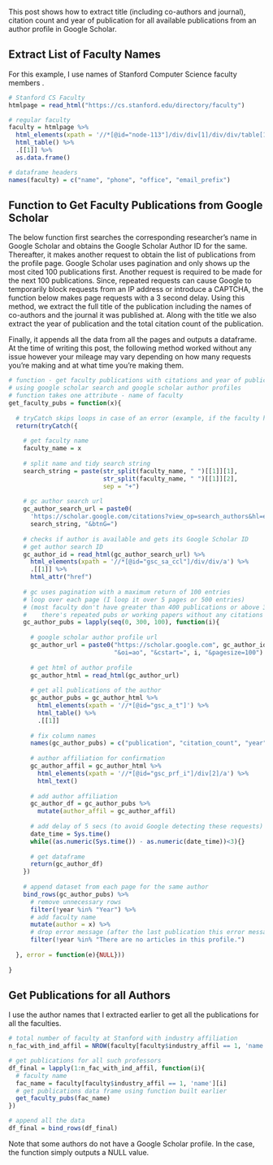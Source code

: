 This post shows how to extract title (including co-authors and journal),
citation count and year of publication for all available publications
from an author profile in Google Scholar.

## Extract List of Faculty Names

For this example, I use names of Stanford Computer Science faculty
members .

``` r
# Stanford CS Faculty
htmlpage = read_html("https://cs.stanford.edu/directory/faculty")

# regular faculty
faculty = htmlpage %>%
  html_elements(xpath = '//*[@id="node-113"]/div/div[1]/div/div/table[1]') %>%
  html_table() %>%
  .[[1]] %>%
  as.data.frame()

# dataframe headers
names(faculty) = c("name", "phone", "office", "email_prefix")
```

## Function to Get Faculty Publications from Google Scholar

The below function first searches the corresponding researcher’s name in
Google Scholar and obtains the Google Scholar Author ID for the same.
Thereafter, it makes another request to obtain the list of publications
from the profile page. Google Scholar uses pagination and only shows up
the most cited 100 publications first. Another request is required to be
made for the next 100 publications. Since, repeated requests can cause
Google to temporarily block requests from an IP address or introduce a
CAPTCHA, the function below makes page requests with a 3 second delay.
Using this method, we extract the full title of the publication
including the names of co-authors and the journal it was published at.
Along with the title we also extract the year of publication and the
total citation count of the publication.

Finally, it appends all the data from all the pages and outputs a
dataframe. At the time of writing this post, the following method worked
without any issue however your mileage may vary depending on how many
requests you’re making and at what time you’re making them.

``` r
# function - get faculty publications with citations and year of publications
# using google scholar search and google scholar author profiles
# function takes one attribute - name of faculty
get_faculty_pubs = function(x){ 
  
  # tryCatch skips loops in case of an error (example, if the faculty has no Google Scholar profile)
  return(tryCatch({
    
    # get faculty name
    faculty_name = x
    
    # split name and tidy search string
    search_string = paste(str_split(faculty_name, " ")[[1]][1], 
                          str_split(faculty_name, " ")[[1]][2], 
                          sep = "+")
    
    # gc author search url
    gc_author_search_url = paste0(
      'https://scholar.google.com/citations?view_op=search_authors&hl=en&mauthors=',
      search_string, "&btnG=")
    
    # checks if author is available and gets its Google Scholar ID
    # get author search ID
    gc_author_id = read_html(gc_author_search_url) %>%
      html_elements(xpath = '//*[@id="gsc_sa_ccl"]/div/div/a') %>%
      .[[1]] %>%
      html_attr("href")
    
    # gc uses pagination with a maximum return of 100 entries 
    # loop over each page (I loop it over 5 pages or 500 entries) 
    # (most faculty don't have greater than 400 publications or above 300 
    #    there's repeated pubs or working papers without any citations or year)  
    gc_author_pubs = lapply(seq(0, 300, 100), function(i){
      
      # google scholar author profile url
      gc_author_url = paste0("https://scholar.google.com", gc_author_id,
                             "&oi=ao", "&cstart=", i, "&pagesize=100")
      
      # get html of author profile
      gc_author_html = read_html(gc_author_url)
      
      # get all publications of the author
      gc_author_pubs = gc_author_html %>%
        html_elements(xpath = '//*[@id="gsc_a_t"]') %>%
        html_table() %>%
        .[[1]]
      
      # fix column names
      names(gc_author_pubs) = c("publication", "citation_count", "year")
      
      # author affiliation for confirmation
      gc_author_affil = gc_author_html %>%
        html_elements(xpath = '//*[@id="gsc_prf_i"]/div[2]/a') %>%
        html_text()
      
      # add author affiliation
      gc_author_df = gc_author_pubs %>%
        mutate(author_affil = gc_author_affil)
      
      # add delay of 5 secs (to avoid Google detecting these requests)
      date_time = Sys.time()
      while((as.numeric(Sys.time()) - as.numeric(date_time))<3){}
      
      # get dataframe
      return(gc_author_df)
    })
    
    # append dataset from each page for the same author
    bind_rows(gc_author_pubs) %>%
      # remove unnecessary rows
      filter(!year %in% "Year") %>% 
      # add faculty name
      mutate(author = x) %>%
      # drop error message (after the last publication this error message gets added)
      filter(!year %in% "There are no articles in this profile.")
    
  }, error = function(e){NULL}))
  
}
```

## Get Publications for all Authors

I use the author names that I extracted earlier to get all the
publications for all the faculties.

``` r
# total number of faculty at Stanford with industry affiliation
n_fac_with_ind_affil = NROW(faculty[faculty$industry_affil == 1, 'name'])

# get publications for all such professors
df_final = lapply(1:n_fac_with_ind_affil, function(i){
  # faculty name
  fac_name = faculty[faculty$industry_affil == 1, 'name'][i]
  # get publications data frame using function built earlier
  get_faculty_pubs(fac_name)
})

# append all the data
df_final = bind_rows(df_final)
```

Note that some authors do not have a Google Scholar profile. In the
case, the function simply outputs a NULL value.
